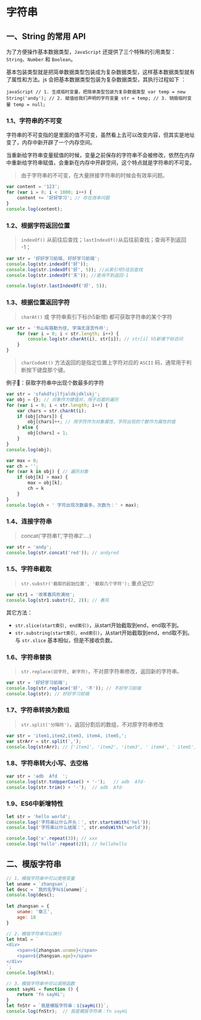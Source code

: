# 字符串

## 一、String 的常用 API

​为了方便操作基本数据类型，`JavaScript` 还提供了三个特殊的引用类型：`String`、`Number` 和  `Boolean`。

​基本包装类型就是把简单数据类型包装成为复杂数据类型，这样基本数据类型就有了属性和方法。
​js 会把基本数据类型包装为复杂数据类型，其执行过程如下 ：

​```javaScript
​// 1. 生成临时变量，把简单类型包装为复杂数据类型
var temp = new String('andy');
// 2. 赋值给我们声明的字符变量
str = temp;
// 3. 销毁临时变量
temp = null;
​```

### 1.1、字符串的不可变

字符串的不可变​ 指的是里面的值不可变，虽然看上去可以改变内容，但其实是地址变了，内存中新开辟了一个内存空间。

当重新给字符串变量赋值的时候，变量之前保存的字符串不会被修改，依然在内存中重新给字符串赋值，会重新在内存中开辟空间，这个特点就是字符串的不可变。

> 由于字符串的不可变，在大量拼接字符串的时候会有效率问题。

```javaScript
var content = '123';
for (var i = 0; i < 1000; i++) {
 	content += '好好学习'; // 存在效率问题
}
console.log(content);
```

### 1.2、根据字符返回位置

> `indexOf()` 从前往后查找；`lastIndexOf()`从后往前查找；查询不到返回 -1；

```javaScript
var str = '好好学习前端, 好好学习前端';
console.log(str.indexOf('好'));
console.log(str.indexOf('好', 5)); //从索引号5往后查找
console.log(str.indexOf('天')); //查询不到返回-1

console.log(str.lastIndexOf('好', 5)); 
```

### 1.3、根据位置返回字符

> `charAt()` 或 字符串索引下标(h5新增) 都可获取字符串的某个字符

```javaScript
var str = '书山有路勤为径, 学海无涯苦作舟';
	for (var i = 0; i < str.length; i++) {
		console.log(str.charAt(i), str[i]); // str[i] h5新增下标访问
	}
}
```

> `charCodeAt()` 方法返回的是指定位置上字符对应的 `ASCII` 码，通常用于判断按下键盘那个键。

例子🌰：获取字符串中出现个数最多的字符

```javaScript
var str = 'sfakdfsjlfjaldkjdklskj';
var obj = {}; // 对象作为键值对，用于后面的遍历
for (var i = 0; i < str.length; i++) {
	var chars = str.charAt(i);
	if (obj[chars]) {
		obj[chars]++; // 用字符作为对象属性，字符出现的个数作为属性的值
	} else {
		obj[chars] = 1;
	}
}
console.log(obj);

var max = 0;
var ch = '';
for (var k in obj) { // 遍历对象
	if (obj[k] > max) {
		max = obj[k];
		ch = k
	}
}
console.log(ch + ' 字符出现次数最多，次数为：' + max);
```

### 1.4、连接字符串

> concat('字符串1','字符串2'....)

```javaScript
var str = 'andy';
console.log(str.concat('red')); // andyred
```

### 1.5、字符串截取 

>  `str.substr('截取的起始位置', '截取几个字符');` 重点记忆!

```javaScript
var str1 = '改革春风吹满地';
console.log(str1.substr(2, 2)); // 春风
```

其它方法：

* `str.slice(start索引, end索引)`，从start开始截取到end，end取不到。
* `str.substring(start索引, end索引)`，从start开始截取到end，end取不到。与 `str.slice` 基本相似，但是不接收负数。

### 1.6、字符串替换

> `str.replace(旧字符, 新字符)`，不对原字符串修改，返回新的字符串。

```javaScript
var str = '好好学习前端';
console.log(str.replace('好', '不')); // 不好学习前端
console.log(str); // 好好学习前端
```

### 1.7、字符串转换为数组

> `str.split('分隔符')`，返回分割后的数组，不对原字符串修改

```javaScript
var str = 'item1,item2,item3, item4, item5,';
var strArr = str.split(',');
console.log(strArr); // ['item1', 'item2', 'item3', ' item4', ' item5', '']
```

### 1.8、字符串转大小写、去空格

```javaScript
var str = 'adb  Afd  ';
console.log(str.toUpperCase() + '-');	// adb  Afd-
console.log(str.trim() + '-');	// adb  Afd-
```

### 1.9、ES6中新增特性

```javaScript
let str = 'hello world';
console.log('字符串以什么开头：', str.startsWith('hel'));
console.log('字符串以什么结尾：', str.endsWith('world'));

console.log('x'.repeat(3)); // xxx
console.log('hello'.repeat(2)); // hellohello
```

## 二、模版字符串

```javaScript
// 1、模版字符串中可以使用变量
let uname = `zhangsan`;
let desc = `我的名字叫${uname}`;
console.log(desc);
	
let zhangsan = {
	uname: '章三',
	age: 18
}

// 2、模版字符串可以换行
let html = `
<div>
	<span>${zhangsan.uname}</span>
	<span>${zhangsan.age}</span>
</div>
`;
console.log(html);

// 3、模版字符串中可以调用函数
const sayHi = function () {
	return 'fn sayHi';
}
let fnStr = `我是模版字符串：${sayHi()}`;
console.log(fnStr);  // 我是模版字符串：fn sayHi
```